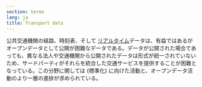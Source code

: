 ```yaml
---
section: terms
lang: ja
title: Transport data
---
```


公共交通機関の経路、時刻表、そして [リアルタイム](/glossary/ja/terms/real-time/)データは、有益ではあるがオープンデータとして公開が困難なデータである。データが公開された場合であっても、異なる法人や交通機関から公開されたデータは形式が統一されていないため、サードパーティがそれらを統合した交通サービスを提供することが困難となっている。この分野に関しては {標準化} に向けた活動と、オープンデータ活動のより一層の進捗が求められている。
